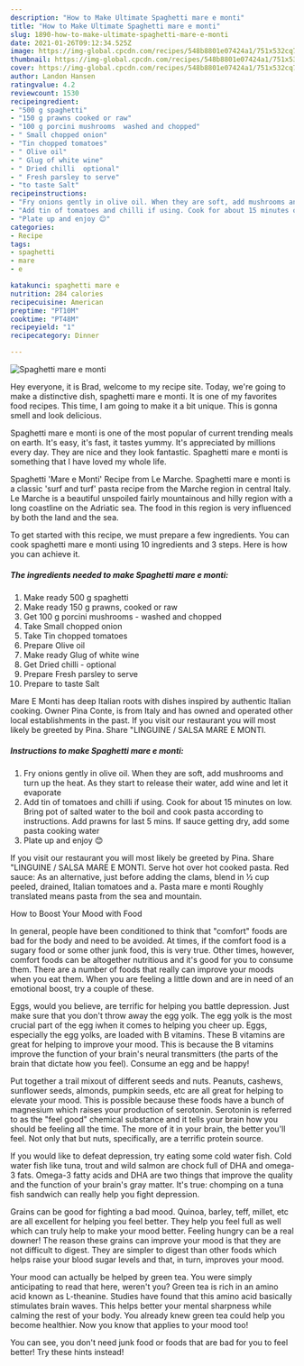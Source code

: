 ```yaml
---
description: "How to Make Ultimate Spaghetti mare e monti"
title: "How to Make Ultimate Spaghetti mare e monti"
slug: 1890-how-to-make-ultimate-spaghetti-mare-e-monti
date: 2021-01-26T09:12:34.525Z
image: https://img-global.cpcdn.com/recipes/548b8801e07424a1/751x532cq70/spaghetti-mare-e-monti-recipe-main-photo.jpg
thumbnail: https://img-global.cpcdn.com/recipes/548b8801e07424a1/751x532cq70/spaghetti-mare-e-monti-recipe-main-photo.jpg
cover: https://img-global.cpcdn.com/recipes/548b8801e07424a1/751x532cq70/spaghetti-mare-e-monti-recipe-main-photo.jpg
author: Landon Hansen
ratingvalue: 4.2
reviewcount: 1530
recipeingredient:
- "500 g spaghetti"
- "150 g prawns cooked or raw"
- "100 g porcini mushrooms  washed and chopped"
- " Small chopped onion"
- "Tin chopped tomatoes"
- " Olive oil"
- " Glug of white wine"
- " Dried chilli  optional"
- " Fresh parsley to serve"
- "to taste Salt"
recipeinstructions:
- "Fry onions gently in olive oil. When they are soft, add mushrooms and turn up the heat. As they start to release their water, add wine and let it evaporate"
- "Add tin of tomatoes and chilli if using. Cook for about 15 minutes on low. Bring pot of salted water to the boil and cook pasta according to instructions. Add prawns for last 5 mins. If sauce getting dry, add some pasta cooking water"
- "Plate up and enjoy 😊"
categories:
- Recipe
tags:
- spaghetti
- mare
- e

katakunci: spaghetti mare e 
nutrition: 284 calories
recipecuisine: American
preptime: "PT10M"
cooktime: "PT48M"
recipeyield: "1"
recipecategory: Dinner

---
```



![Spaghetti mare e monti](https://img-global.cpcdn.com/recipes/548b8801e07424a1/751x532cq70/spaghetti-mare-e-monti-recipe-main-photo.jpg)

Hey everyone, it is Brad, welcome to my recipe site. Today, we're going to make a distinctive dish, spaghetti mare e monti. It is one of my favorites food recipes. This time, I am going to make it a bit unique. This is gonna smell and look delicious.

Spaghetti mare e monti is one of the most popular of current trending meals on earth. It's easy, it's fast, it tastes yummy. It's appreciated by millions every day. They are nice and they look fantastic. Spaghetti mare e monti is something that I have loved my whole life.

Spaghetti &#39;Mare e Monti&#39; Recipe from Le Marche. Spaghetti mare e monti is a classic &#39;surf and turf&#39; pasta recipe from the Marche region in central Italy. Le Marche is a beautiful unspoiled fairly mountainous and hilly region with a long coastline on the Adriatic sea. The food in this region is very influenced by both the land and the sea.


To get started with this recipe, we must prepare a few ingredients. You can cook spaghetti mare e monti using 10 ingredients and 3 steps. Here is how you can achieve it.

<!--inarticleads1-->

##### The ingredients needed to make Spaghetti mare e monti:

1. Make ready 500 g spaghetti
1. Make ready 150 g prawns, cooked or raw
1. Get 100 g porcini mushrooms - washed and chopped
1. Take  Small chopped onion
1. Take Tin chopped tomatoes
1. Prepare  Olive oil
1. Make ready  Glug of white wine
1. Get  Dried chilli - optional
1. Prepare  Fresh parsley to serve
1. Prepare to taste Salt


Mare E Monti has deep Italian roots with dishes inspired by authentic Italian cooking. Owner Pina Conte, is from Italy and has owned and operated other local establishments in the past. If you visit our restaurant you will most likely be greeted by Pina. Share &#34;LINGUINE / SALSA MARE E MONTI. 

<!--inarticleads2-->

##### Instructions to make Spaghetti mare e monti:

1. Fry onions gently in olive oil. When they are soft, add mushrooms and turn up the heat. As they start to release their water, add wine and let it evaporate
1. Add tin of tomatoes and chilli if using. Cook for about 15 minutes on low. Bring pot of salted water to the boil and cook pasta according to instructions. Add prawns for last 5 mins. If sauce getting dry, add some pasta cooking water
1. Plate up and enjoy 😊


If you visit our restaurant you will most likely be greeted by Pina. Share &#34;LINGUINE / SALSA MARE E MONTI. Serve hot over hot cooked pasta. Red sauce: As an alternative, just before adding the clams, blend in ½ cup peeled, drained, Italian tomatoes and a. Pasta mare e monti Roughly translated means pasta from the sea and mountain. 

How to Boost Your Mood with Food


In general, people have been conditioned to think that "comfort" foods are bad for the body and need to be avoided. At times, if the comfort food is a sugary food or some other junk food, this is very true. Other times, however, comfort foods can be altogether nutritious and it's good for you to consume them. There are a number of foods that really can improve your moods when you eat them. When you are feeling a little down and are in need of an emotional boost, try a couple of these.

Eggs, would you believe, are terrific for helping you battle depression. Just make sure that you don't throw away the egg yolk. The egg yolk is the most crucial part of the egg iwhen it comes to helping you cheer up. Eggs, especially the egg yolks, are loaded with B vitamins. These B vitamins are great for helping to improve your mood. This is because the B vitamins improve the function of your brain's neural transmitters (the parts of the brain that dictate how you feel). Consume an egg and be happy!

Put together a trail mixout of different seeds and nuts. Peanuts, cashews, sunflower seeds, almonds, pumpkin seeds, etc are all great for helping to elevate your mood. This is possible because these foods have a bunch of magnesium which raises your production of serotonin. Serotonin is referred to as the "feel good" chemical substance and it tells your brain how you should be feeling all the time. The more of it in your brain, the better you'll feel. Not only that but nuts, specifically, are a terrific protein source.

If you would like to defeat depression, try eating some cold water fish. Cold water fish like tuna, trout and wild salmon are chock full of DHA and omega-3 fats. Omega-3 fatty acids and DHA are two things that improve the quality and the function of your brain's gray matter. It's true: chomping on a tuna fish sandwich can really help you fight depression. 

Grains can be good for fighting a bad mood. Quinoa, barley, teff, millet, etc are all excellent for helping you feel better. They help you feel full as well which can truly help to make your mood better. Feeling hungry can be a real downer! The reason these grains can improve your mood is that they are not difficult to digest. They are simpler to digest than other foods which helps raise your blood sugar levels and that, in turn, improves your mood.

Your mood can actually be helped by green tea. You were simply anticipating to read that here, weren't you? Green tea is rich in an amino acid known as L-theanine. Studies have found that this amino acid basically stimulates brain waves. This helps better your mental sharpness while calming the rest of your body. You already knew green tea could help you become healthier. Now you know that applies to your mood too!

You can see, you don't need junk food or foods that are bad for you to feel better! Try  these hints  instead!

